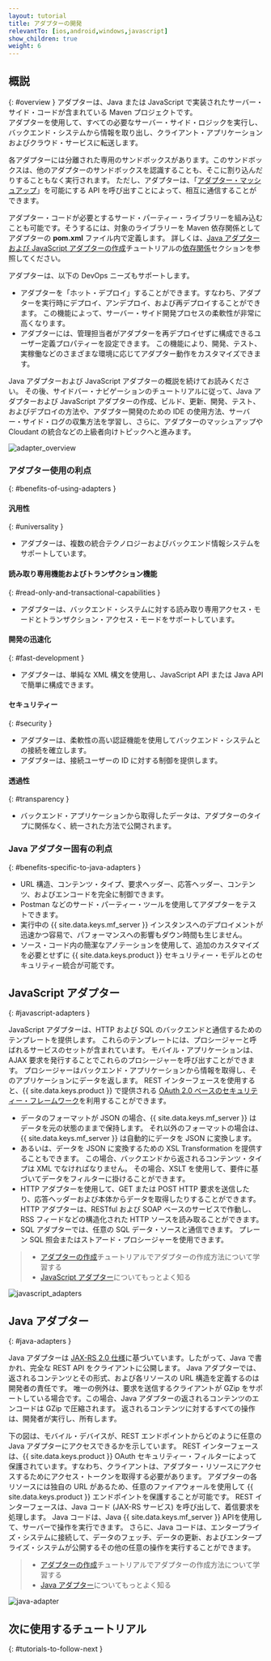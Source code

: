 ```yaml
---
layout: tutorial
title: アダプターの開発
relevantTo: [ios,android,windows,javascript]
show_children: true
weight: 6
---
```

<!-- NLS_CHARSET=UTF-8 -->
## 概説
{: #overview }
アダプターは、Java または JavaScript で実装されたサーバー・サイド・コードが含まれている Maven プロジェクトです。  
アダプターを使用して、すべての必要なサーバー・サイド・ロジックを実行し、バックエンド・システムから情報を取り出し、クライアント・アプリケーションおよびクラウド・サービスに転送します。 

各アダプターには分離された専用のサンドボックスがあります。このサンドボックスは、他のアダプターのサンドボックスを認識することも、そこに割り込んだりすることもなく実行されます。 ただし、アダプターは、「[アダプター・マッシュアップ](advanced-adapter-usage-mashup)」を可能にする API を呼び出すことによって、相互に通信することができます。

アダプター・コードが必要とするサード・パーティー・ライブラリーを組み込むことも可能です。そうするには、対象のライブラリーを Maven 依存関係としてアダプターの **pom.xml** ファイル内で定義します。 詳しくは、[Java アダプターおよび JavaScript アダプターの作成](creating-adapters)チュートリアルの[依存関係](creating-adapters/#dependencies)セクションを参照してください。

アダプターは、以下の DevOps ニーズもサポートします。

* アダプターを「ホット・デプロイ」することができます。すなわち、アダプターを実行時にデプロイ、アンデプロイ、および再デプロイすることができます。 この機能によって、サーバー・サイド開発プロセスの柔軟性が非常に高くなります。
* アダプターには、管理担当者がアダプターを再デプロイせずに構成できるユーザー定義プロパティーを設定できます。 この機能により、開発、テスト、実稼働などのさまざまな環境に応じてアダプター動作をカスタマイズできます。

Java アダプターおよび JavaScript アダプターの概説を続けてお読みください。 その後、サイドバー・ナビゲーションのチュートリアルに従って、Java アダプターおよび JavaScript アダプターの作成、ビルド、更新、開発、テスト、およびデプロイの方法や、アダプター開発のための IDE の使用方法、サーバー・サイド・ログの収集方法を学習し、さらに、アダプターのマッシュアップや Cloudant の統合などの上級者向けトピックへと進みます。

![adapter_overview](adapter_overview_top.jpg)

### アダプター使用の利点
{: #benefits-of-using-adapters }

#### 汎用性
{: #universality }

* アダプターは、複数の統合テクノロジーおよびバックエンド情報システムをサポートしています。

#### 読み取り専用機能およびトランザクション機能
{: #read-only-and-transactional-capabilities }

* アダプターは、バックエンド・システムに対する読み取り専用アクセス・モードとトランザクション・アクセス・モードをサポートしています。

#### 開発の迅速化
{: #fast-development }

* アダプターは、単純な XML 構文を使用し、JavaScript API または Java API で簡単に構成できます。

#### セキュリティー
{: #security }

* アダプターは、柔軟性の高い認証機能を使用してバックエンド・システムとの接続を確立します。
* アダプターは、接続ユーザーの ID に対する制御を提供します。

#### 透過性
{: #transparency }

* バックエンド・アプリケーションから取得したデータは、アダプターのタイプに関係なく、統一された方法で公開されます。  

### Java アダプター固有の利点
{: #benefits-specific-to-java-adapters }

* URL 構造、コンテンツ・タイプ、要求ヘッダー、応答ヘッダー、コンテンツ、およびエンコードを完全に制御できます。
* Postman などのサード・パーティー・ツールを使用してアダプターをテストできます。
* 実行中の {{ site.data.keys.mf_server }} インスタンスへのデプロイメントが迅速かつ容易で、パフォーマンスへの影響もダウン時間も生じません。
* ソース・コード内の簡潔なアノテーションを使用して、追加のカスタマイズを必要とせずに {{ site.data.keys.product }} セキュリティー・モデルとのセキュリティー統合が可能です。

## JavaScript アダプター
{: #javascript-adapters }

JavaScript アダプターは、HTTP および SQL のバックエンドと通信するためのテンプレートを提供します。 これらのテンプレートには、プロシージャーと呼ばれるサービスのセットが含まれています。 モバイル・アプリケーションは、AJAX 要求を発行することでこれらのプロシージャーを呼び出すことができます。 プロシージャーはバックエンド・アプリケーションから情報を取得し、そのアプリケーションにデータを返します。 REST インターフェースを使用すると、{{ site.data.keys.product }} で提供される [OAuth 2.0 ベースのセキュリティー・フレームワーク](../authentication-and-security)を利用することができます。

* データのフォーマットが JSON の場合、{{ site.data.keys.mf_server }} はデータを元の状態のままで保持します。 それ以外のフォーマットの場合は、{{ site.data.keys.mf_server }} は自動的にデータを JSON に変換します。  
* あるいは、データを JSON に変換するための XSL Transformation を提供することもできます。 この場合、バックエンドから返されるコンテンツ・タイプは XML でなければなりません。 その場合、XSLT を使用して、要件に基づいてデータをフィルターに掛けることができます。
* HTTP アダプターを使用して、GET または POST HTTP 要求を送信したり、応答ヘッダーおよび本体からデータを取得したりすることができます。 HTTP アダプターは、RESTful および SOAP ベースのサービスで作動し、RSS フィードなどの構造化された HTTP ソースを読み取ることができます。
* SQL アダプターでは、任意の SQL データ・ソースと通信できます。 プレーン SQL 照会またはストアード・プロシージャーを使用できます。

> * [アダプターの作成](creating-adapters)チュートリアルでアダプターの作成方法について学習する
> * [JavaScript アダプター](javascript-adapters)についてもっとよく知る

![javascript_adapters](javascript_adapters.png)

## Java アダプター
{: #java-adapters }

Java アダプターは [JAX-RS 2.0 仕様](https://jax-rs-spec.java.net/nonav/2.0-rev-a/apidocs/index.html)に基づいています。したがって、Java で書かれ、完全な REST API をクライアントに公開します。 Java アダプターでは、返されるコンテンツとその形式、および各リソースの URL 構造を定義するのは開発者の責任です。 唯一の例外は、要求を送信するクライアントが GZip をサポートしている場合です。この場合、Java アダプターの返されるコンテンツのエンコードは GZip で圧縮されます。 返されるコンテンツに対するすべての操作は、開発者が実行し、所有します。

下の図は、モバイル・デバイスが、REST エンドポイントからどのように任意の Java アダプターにアクセスできるかを示しています。 REST インターフェースは、{{ site.data.keys.product }} OAuth セキュリティー・フィルターによって保護されています。すなわち、クライアントは、アダプター・リソースにアクセスするためにアクセス・トークンを取得する必要があります。 アダプターの各リソースには独自の URL があるため、任意のファイアウォールを使用して {{ site.data.keys.product }} エンドポイントを保護することが可能です。 REST インターフェースは、Java コード (JAX-RS サービス) を呼び出して、着信要求を処理します。 Java コードは、Java {{ site.data.keys.mf_server }} APIを使用して、サーバーで操作を実行できます。 さらに、Java コードは、エンタープライズ・システムに接続して、データのフェッチ、データの更新、およびエンタープライズ・システムが公開するその他の任意の操作を実行することができます。

> * [アダプターの作成](creating-adapters)チュートリアルでアダプターの作成方法について学習する
> * [Java アダプター](java-adapters)についてもっとよく知る

![java-adapter](java_adapter.jpg)

## 次に使用するチュートリアル
{: #tutorials-to-follow-next }

